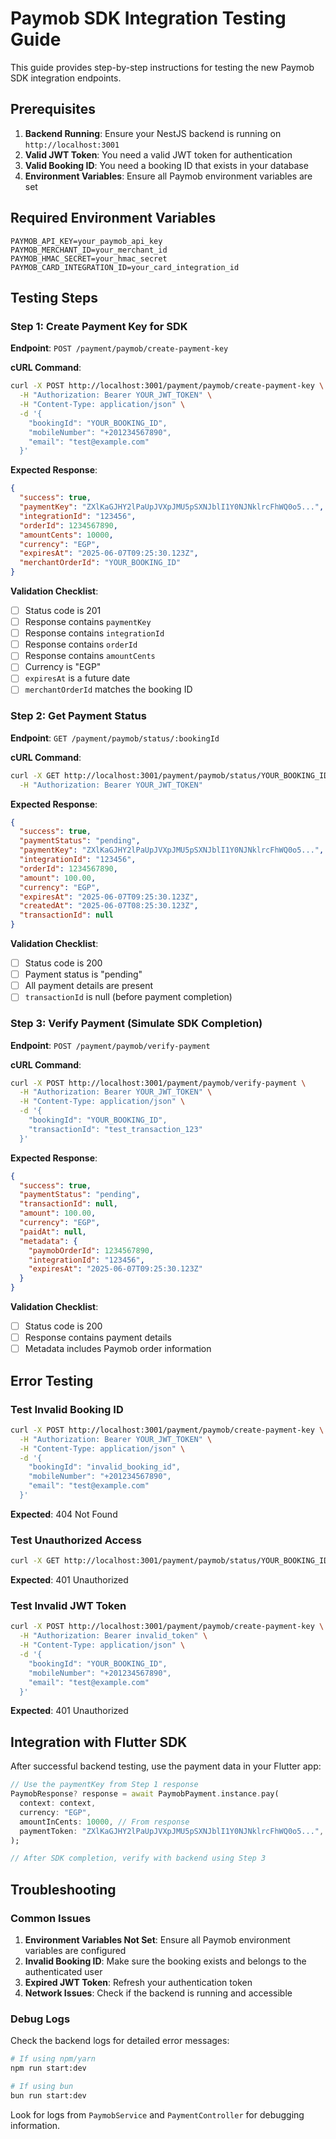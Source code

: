 # Paymob SDK Integration Testing Guide

This guide provides step-by-step instructions for testing the new Paymob SDK integration endpoints.

## Prerequisites

1. **Backend Running**: Ensure your NestJS backend is running on `http://localhost:3001`
2. **Valid JWT Token**: You need a valid JWT token for authentication
3. **Valid Booking ID**: You need a booking ID that exists in your database
4. **Environment Variables**: Ensure all Paymob environment variables are set

## Required Environment Variables

```env
PAYMOB_API_KEY=your_paymob_api_key
PAYMOB_MERCHANT_ID=your_merchant_id
PAYMOB_HMAC_SECRET=your_hmac_secret
PAYMOB_CARD_INTEGRATION_ID=your_card_integration_id
```

## Testing Steps

### Step 1: Create Payment Key for SDK

**Endpoint**: `POST /payment/paymob/create-payment-key`

**cURL Command**:
```bash
curl -X POST http://localhost:3001/payment/paymob/create-payment-key \
  -H "Authorization: Bearer YOUR_JWT_TOKEN" \
  -H "Content-Type: application/json" \
  -d '{
    "bookingId": "YOUR_BOOKING_ID",
    "mobileNumber": "+201234567890",
    "email": "test@example.com"
  }'
```

**Expected Response**:
```json
{
  "success": true,
  "paymentKey": "ZXlKaGJHY2lPaUpJVXpJMU5pSXNJblI1Y0NJNklrcFhWQ0o5...",
  "integrationId": "123456",
  "orderId": 1234567890,
  "amountCents": 10000,
  "currency": "EGP",
  "expiresAt": "2025-06-07T09:25:30.123Z",
  "merchantOrderId": "YOUR_BOOKING_ID"
}
```

**Validation Checklist**:
- [ ] Status code is 201
- [ ] Response contains `paymentKey`
- [ ] Response contains `integrationId`
- [ ] Response contains `orderId`
- [ ] Response contains `amountCents`
- [ ] Currency is "EGP"
- [ ] `expiresAt` is a future date
- [ ] `merchantOrderId` matches the booking ID

### Step 2: Get Payment Status

**Endpoint**: `GET /payment/paymob/status/:bookingId`

**cURL Command**:
```bash
curl -X GET http://localhost:3001/payment/paymob/status/YOUR_BOOKING_ID \
  -H "Authorization: Bearer YOUR_JWT_TOKEN"
```

**Expected Response**:
```json
{
  "success": true,
  "paymentStatus": "pending",
  "paymentKey": "ZXlKaGJHY2lPaUpJVXpJMU5pSXNJblI1Y0NJNklrcFhWQ0o5...",
  "integrationId": "123456",
  "orderId": 1234567890,
  "amount": 100.00,
  "currency": "EGP",
  "expiresAt": "2025-06-07T09:25:30.123Z",
  "createdAt": "2025-06-07T08:25:30.123Z",
  "transactionId": null
}
```

**Validation Checklist**:
- [ ] Status code is 200
- [ ] Payment status is "pending"
- [ ] All payment details are present
- [ ] `transactionId` is null (before payment completion)

### Step 3: Verify Payment (Simulate SDK Completion)

**Endpoint**: `POST /payment/paymob/verify-payment`

**cURL Command**:
```bash
curl -X POST http://localhost:3001/payment/paymob/verify-payment \
  -H "Authorization: Bearer YOUR_JWT_TOKEN" \
  -H "Content-Type: application/json" \
  -d '{
    "bookingId": "YOUR_BOOKING_ID",
    "transactionId": "test_transaction_123"
  }'
```

**Expected Response**:
```json
{
  "success": true,
  "paymentStatus": "pending",
  "transactionId": null,
  "amount": 100.00,
  "currency": "EGP",
  "paidAt": null,
  "metadata": {
    "paymobOrderId": 1234567890,
    "integrationId": "123456",
    "expiresAt": "2025-06-07T09:25:30.123Z"
  }
}
```

**Validation Checklist**:
- [ ] Status code is 200
- [ ] Response contains payment details
- [ ] Metadata includes Paymob order information

## Error Testing

### Test Invalid Booking ID

```bash
curl -X POST http://localhost:3001/payment/paymob/create-payment-key \
  -H "Authorization: Bearer YOUR_JWT_TOKEN" \
  -H "Content-Type: application/json" \
  -d '{
    "bookingId": "invalid_booking_id",
    "mobileNumber": "+201234567890",
    "email": "test@example.com"
  }'
```

**Expected**: 404 Not Found

### Test Unauthorized Access

```bash
curl -X GET http://localhost:3001/payment/paymob/status/YOUR_BOOKING_ID
```

**Expected**: 401 Unauthorized

### Test Invalid JWT Token

```bash
curl -X POST http://localhost:3001/payment/paymob/create-payment-key \
  -H "Authorization: Bearer invalid_token" \
  -H "Content-Type: application/json" \
  -d '{
    "bookingId": "YOUR_BOOKING_ID",
    "mobileNumber": "+201234567890",
    "email": "test@example.com"
  }'
```

**Expected**: 401 Unauthorized

## Integration with Flutter SDK

After successful backend testing, use the payment data in your Flutter app:

```dart
// Use the paymentKey from Step 1 response
PaymobResponse? response = await PaymobPayment.instance.pay(
  context: context,
  currency: "EGP",
  amountInCents: 10000, // From response
  paymentToken: "ZXlKaGJHY2lPaUpJVXpJMU5pSXNJblI1Y0NJNklrcFhWQ0o5...", // From response
);

// After SDK completion, verify with backend using Step 3
```

## Troubleshooting

### Common Issues

1. **Environment Variables Not Set**: Ensure all Paymob environment variables are configured
2. **Invalid Booking ID**: Make sure the booking exists and belongs to the authenticated user
3. **Expired JWT Token**: Refresh your authentication token
4. **Network Issues**: Check if the backend is running and accessible

### Debug Logs

Check the backend logs for detailed error messages:
```bash
# If using npm/yarn
npm run start:dev

# If using bun
bun run start:dev
```

Look for logs from `PaymobService` and `PaymentController` for debugging information.
